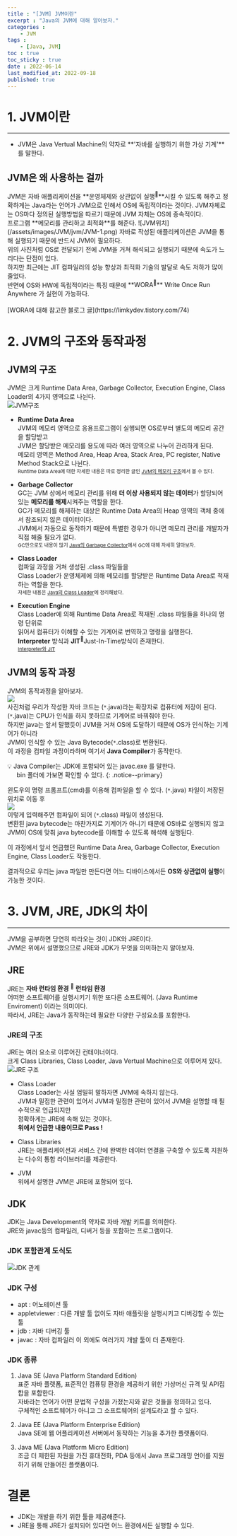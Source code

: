 ```yaml
---
title : "[JVM] JVM이란"
excerpt : "Java의 JVM에 대해 알아보자."
categories : 
    - JVM
tags :
    - [Java, JVM]
toc : true
toc_sticky : true
date : 2022-06-14
last_modified_at: 2022-09-18
published: true
---
```


# 1. JVM이란 
---
- JVM은 Java Vertual Machine의 약자로 **'자바를 실행하기 위한 가상 기계'**를 말한다.<br>

## JVM은 왜 사용하는 걸까
<span class="tooltip">
    JVM은 자바 애플리케이션을 <span class="h-text-y">**운영체제와 상관없이 실행<sup>💬</sup>**</span>시킬 수 있도록 해주고
    <span class="tooltip-text">
        정확하게는 Java라는 언어가 JVM으로 인해서 OS에 독립적이라는 것이다.
        JVM자체로는 OS마다 정의된 실행방법을 따르기 때문에 JVM 자체는 OS에 종속적이다.
    </span>
</span><br>
프로그램 **메모리를 관리하고 최적화**를 해준다.  
![JVM위치](/assets/images/JVM/jvm/JVM-1.png)  
자바로 작성된 애플리케이션은 JVM을 통해 실행되기 때문에 반드시 JVM이 필요하다.<br>
위의 사진처럼 OS로 전달되기 전에 JVM을 거쳐 해석되고 실행되기 때문에 속도가 느리다는 단점이 있다.<br>
하지만 최근에는 JIT 컴파일러의 성능 향상과 최적화 기술의 발달로 속도 저하가 많이 줄었다.<br>
반면에 OS와 HW에 독립적이라는 특징 때문에 
<span class="tooltip h-text-y">
    **WORA<sup>💬</sup>**
    <span class="tooltip-text">
        Write Once Run Anywhere
    </span>
</span>가 실현이 가능하다.<br><br>
[WORA에 대해 참고한 블로그 글](https://limkydev.tistory.com/74)

<div class='next-line'></div>

# 2. JVM의 구조와 동작과정
## JVM의 구조
JVM은 크게 <span class="h-text-p">Runtime Data Area</span>,
<span class="h-text-p">Garbage Collector</span>,
<span class="h-text-p">Execution Engine</span>,
<span class="h-text-p">Class Loader</span>의 4가지 영역으로 나뉜다.  
![JVM구조](/assets/images/JVM/jvm/JVM-2.png)  
- **Runtime Data Area**  
JVM의 메모리 영역으로 응용프로그램이 실행되면 OS로부터 별도의 메모리 공간을 할당받고  
JVM은 할당받은 메모리를 용도에 따라 여러 영역으로 나누어 관리하게 된다.  
메모리 영역은 <span class="h-text-p">Method Area</span>,
<span class="h-text-p">Heap Area</span>,
<span class="h-text-p">Stack Area</span>, 
<span class="h-text-p">PC register</span>,
<span class="h-text-p">Native Method Stack</span>으로 나뉜다.   
<span style="font-size:11px">Runtime Data Area에 대한 자세한 내용은 따로 정리한 글인 [JVM의 메모리 구조](../JVM-memory)에서 볼 수 있다.</span>   

- **Garbage Collector**  
GC는 JVM 상에서 메모리 관리를 위해 **더 이상 사용되지 않는 데이터**가 할당되어 있는 **메모리를 해제**시켜주는 역할을 한다.  
GC가 메모리를 해제하는 대상은 Runtime Data Area의 Heap 영역의 객체 중에서 참조되지 않은 데이터이다.  
JVM에서 자동으로 동작하기 때문에 특별한 경우가 아니면 메모리 관리를 개발자가 직접 해줄 필요가 없다.  
<span style="font-size:11px">GC만으로도 내용이 많기 [Java의 Garbage Collector](../JVM-gc)에서 GC에 대해 자세히 알아보자.</span>  

- **Class Loader**  
<span class="h-text-y">컴파일 과정</span>을 거쳐 생성된 .class 파일들을  
Class Loader가 운영체제에 의해 메모리를 할당받은 Runtime Data Area로 적재하는 역할을 한다.  
<span style="font-size:11px">자세한 내용은 [Java의 Class Loader](../JVM-class-loader)에 정리해놨다.</span>  

- **Execution Engine**  
Class Loader에 의해 Runtime Data Area로 적재된 .class 파일들을 하나의 명령 단위로  
읽어서 컴퓨터가 이해할 수 있는 기계어로 번역하고 명령을 실행한다.  
**Interpreter** 방식과 <span class="tooltip">**JIT**<sup>💬</sup><span class="tooltip-text">Just-In-Time</span></span>방식이 존재한다.   
<span style="font-size:11px">[Interpreter와 JIT](#)</span>   

## JVM의 동작 과정
JVM의 동작과정을 알아보자.  
![](/assets/images/JVM/jvm/JVM-3.png)  
사진처럼 우리가 작성한 자바 코드는 <span class="h-text-p">(`*`.java)</span>라는 확장자로 컴퓨터에 저장이 된다.   
<span class="h-text-p">(`*`.java)</span>는 CPU가 인식을 하지 못하므로 기계어로 바꿔줘야 한다.  
하지만 java는 앞서 말했듯이 JVM을 거쳐 OS에 도달하기 때문에 OS가 인식하는 기계어가 아니라  
JVM이 인식할 수 있는 Java Bytecode<span class="h-text-p">(`*`.class)</span>로 변환된다.  
이 과정을 컴파일 과정이라하며 여기서 **Java Compiler**가 동작한다.

💡 Java Compiler는 JDK에 포함되어 있는 javac.exe 를 말한다.  
&emsp;&ensp;bin 폴더에 가보면 확인할 수 있다.
{: .notice--primary} 

윈도우의 명령 프롬프트(cmd)를 이용해 컴파일을 할 수 있다.
<span class="h-text-p">(`*`.java)</span> 파일이 저장된 위치로 이동 후  
![](/assets/images/JVM/jvm/JVM-4.png)  
이렇게 입력해주면 컴파일이 되어 <span class="h-text-p">(`*`.class)</span> 파일이 생성된다.  
변환된 java bytecode는 마찬가지로 기계어가 아니기 때문에 OS바로 실행되지 않고  
JVM이 OS에 맞춰 java bytecode를 이해할 수 있도록 해석해 실행된다. 
  
이 과정에서 앞서 언급했던 <span class="h-text-p">Runtime Data Area</span>,
<span class="h-text-p">Garbage Collector</span>,
<span class="h-text-p">Execution Engine</span>,
<span class="h-text-p">Class Loader</span>도 작동한다.  

결과적으로 우리는 java 파일만 만든다면 어느 디바이스에서든 **OS와 상관없이 실행**이 가능한 것이다.  

<div class='next-line'></div>

# 3. JVM, JRE, JDK의 차이
---
JVM을 공부하면 당연히 따라오는 것이 <span class="h-text-y">JDK</span>와 <span class="h-text-y">JRE</span>이다.  
JVM은 위에서 설명했으므로 JRE와 JDK가 무엇을 의미하는지 알아보자. 

## JRE  
JRE는
<span class="tooltip h-text-y">
    **자바 런타임 환경**
    <sup>💬</sup>
    <span class="tooltip-text">
        **런타임 환경**<br>
        어떠한 소프트웨어를 실행시키기 위한 또다른 소프트웨어.
    </span>
</span>(Java Runtime Enviroment) 이라는 의미이다.    
따라서, JRE는 Java가 동작하는데 필요한 다양한 구성요소를 포함한다.  
  
### JRE의 구조
JRE는 여러 요소로 이루어진 컨테이너이다.  
크게 
<span class="h-text-p">Class Libraries</span>,
<span class="h-text-p">Class Loader</span>,
<span class="h-text-p">Java Vertual Machine</span>으로 이루어져 있다.  
![JRE 구조](/assets/images/JVM/jvm/JVM-5.png)  

- Class Loader  
Class Loader는 사실 엄밀히 말하자면 JVM에 속하지 않는다.  
JVM과 밀접한 관련이 있어서 JVM과 밀접한 관련이 있어서 JVM을 설명할 때 필수적으로 언급되지만  
정확하게는 JRE에 속해 있는 것이다.  
**위에서 언급한 내용이므로 Pass !**  
  
- Class Libraries  
JRE는 애플리케이션과 서비스 간에 완벽한 데이터 연결을 구축할 수 있도록 지원하는 다수의 통합 라이브러리를 제공한다.  
  
- JVM   
위에서 설명한 JVM은 JRE에 포함되어 있다.  


## JDK
JDK는 Java Development의 약자로 자바 개발 키트를 의미한다.  
JRE와 javac등의 컴파일러, 디버거 등을 포함하는 프로그램이다.
  
### JDK 포함관계 도식도
![JDK 관계](/assets/images/JVM/jvm/JVM-6.png)  

### JDK 구성
- apt : 어노테이션 툴
- appletviewer : 다른 개발 툴 없이도 자바 애플릿을 실행시키고 디버깅할 수 있는 툴
- jdb : 자바 디버깅 툴
- javac : 자바 컴파일러
이 외에도 여러가지 개발 툴이 더 존재한다.

### JDK 종류
1. <span class="h-text-p">Java SE (Java Platform Standard Edition)</span>  
표준 자바 플랫폼, 표준적인 컴퓨팅 환경을 제공하기 위한 가상머신 규격 및 API집합을 포함한다.  
자바라는 언어가 어떤 문법적 구성을 가졌는지와 같은 것들을 정의하고 있다.  
구체적인 소프트웨어가 아니고 그 소프트웨어의 설계도라고 할 수 있다.  

2. <span class="h-text-p">Java EE (Java Platform Enterprise Edition)</span>  
Java SE에 웹 어플리케이션 서버에서 동작하는 기능을 추가한 플랫폼이다.

3. <span class="h-text-p">Java ME (Java Platform Micro Edition)</span>  
조금 더 제한된 자원을 가진 휴대전화, PDA 등에서 Java 프로그래밍 언어를 지원하기 위해 만들어진 플랫폼이다.



# 결론
- JDK는 개발을 하기 위한 툴을 제공해준다.
- JRE을 통해 JRE가 설치되어 있다면 어느 환경에서든 실행할 수 있다.